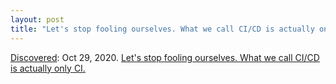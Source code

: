 ```yaml
---
layout: post
title: "Let's stop fooling ourselves. What we call CI/CD is actually only CI."
---
```

[Discovered](http://rolandtanglao.com/2020/07/29/p1-blogthis-checkvist-list-links-to-blog/): Oct 29, 2020. [Let's stop fooling ourselves. What we call CI/CD is actually only CI.](https://dev.to/canarian/let-s-stop-fooling-ourselves-what-we-call-ci-cd-is-actually-only-ci-13c)
